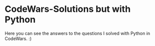 # CodeWars-Solutions but with Python

Here you can see the answers to the questions I solved with Python in CodeWars. :)
